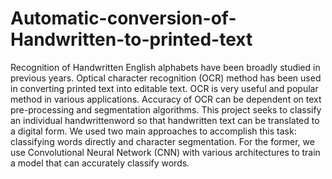 # Automatic-conversion-of-Handwritten-to-printed-text
Recognition of Handwritten English alphabets have been broadly studied in previous years. Optical character recognition (OCR) method has been used in converting printed text into editable text. OCR is very useful and popular method in various applications. Accuracy of OCR can be dependent on text pre-processing and segmentation algorithms. This project seeks to classify an individual handwrittenword so that handwritten text can be translated to a digital form. We used two main approaches to accomplish this task: classifying words directly and character segmentation. For the former, we use Convolutional Neural Network (CNN) with various architectures to train a model that can accurately classify words.
